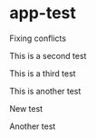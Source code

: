 
# app-test

Fixing conflicts

This is a second test

This is a third test

This is another test

New test

Another test

